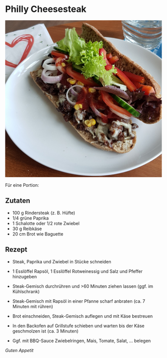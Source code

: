 # Philly Cheesesteak

![img](imgs/Philly_Cheesesteak.jpg)

Für eine Portion:

## Zutaten
- 100 g Rindersteak (z. B. Hüfte)
- 1/4 grüne Paprika
- 1 Schalotte oder 1/2 rote Zwiebel
- 30 g Reibkäse
- 20 cm Brot wie Baguette

## Rezept
- Steak, Paprika und Zwiebel in Stücke schneiden

- 1 Esslöffel Rapsöl, 1 Esslöffel Rotweinessig und Salz und Pfeffer hinzugeben

- Steak-Gemisch durchrühren und >60 Minuten ziehen lassen (ggf. im Kühlschrank)

- Steak-Gemisch mit Rapsöl in einer Pfanne scharf anbraten (ca. 7 Minuten mit rühren)

- Brot einschneiden, Steak-Gemisch auflegen und mit Käse bestreuen

- In den Backofen auf Grillstufe schieben und warten bis der Käse geschmolzen ist (ca. 3 Minuten)

- Ggf. mit BBQ-Sauce Zwiebelringen, Mais, Tomate, Salat, ... belegen

*Guten Appetit*
